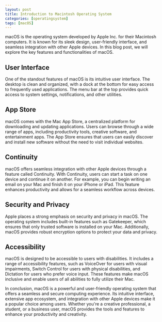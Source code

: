 ```yaml
---
layout: post
title: Introduction to Macintosh Operating System
categories: [operatingsystem]
tags: [macOS]
---
```


macOS is the operating system developed by Apple Inc. for their Macintosh computers. It is known for its sleek design, user-friendly interface, and seamless integration with other Apple devices. In this blog post, we will explore the key features and functionalities of macOS.

## User Interface

One of the standout features of macOS is its intuitive user interface. The desktop is clean and organized, with a dock at the bottom for easy access to frequently used applications. The menu bar at the top provides quick access to system settings, notifications, and other utilities.

## App Store

macOS comes with the Mac App Store, a centralized platform for downloading and updating applications. Users can browse through a wide range of apps, including productivity tools, creative software, and entertainment apps. The App Store ensures that users can easily discover and install new software without the need to visit individual websites.

## Continuity

macOS offers seamless integration with other Apple devices through a feature called Continuity. With Continuity, users can start a task on one device and continue it on another. For example, you can begin writing an email on your Mac and finish it on your iPhone or iPad. This feature enhances productivity and allows for a seamless workflow across devices.

## Security and Privacy

Apple places a strong emphasis on security and privacy in macOS. The operating system includes built-in features such as Gatekeeper, which ensures that only trusted software is installed on your Mac. Additionally, macOS provides robust encryption options to protect your data and privacy.

## Accessibility

macOS is designed to be accessible to users with disabilities. It includes a range of accessibility features, such as VoiceOver for users with visual impairments, Switch Control for users with physical disabilities, and Dictation for users who prefer voice input. These features make macOS inclusive and enable users of all abilities to fully utilize their Mac.

In conclusion, macOS is a powerful and user-friendly operating system that offers a seamless and secure computing experience. Its intuitive interface, extensive app ecosystem, and integration with other Apple devices make it a popular choice among users. Whether you're a creative professional, a student, or a business user, macOS provides the tools and features to enhance your productivity and creativity.

